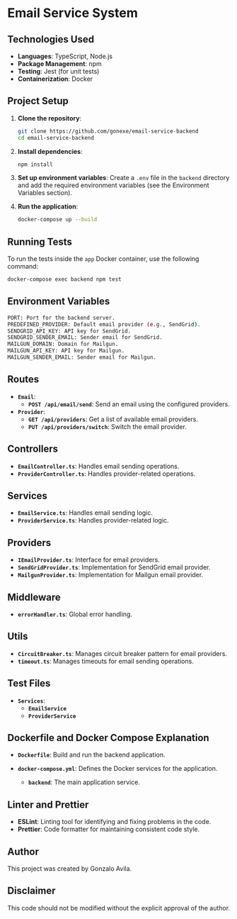 # Email Service System

## Technologies Used

- **Languages**: TypeScript, Node.js
- **Package Management**: npm
- **Testing**: Jest (for unit tests)
- **Containerization**: Docker

## Project Setup

1. **Clone the repository**:
    ```sh
    git clone https://github.com/gonexe/email-service-backend
    cd email-service-backend
    ```

2. **Install dependencies**:
    ```sh
    npm install
    ```

3. **Set up environment variables**:
   Create a `.env` file in the `backend` directory and add the required environment variables (see the Environment
   Variables section).

4. **Run the application**:
    ```sh
    docker-compose up --build
    ```

## Running Tests

To run the tests inside the `app` Docker container, use the following command:

```sh
docker-compose exec backend npm test
```

## Environment Variables

```sh
PORT: Port for the backend server.
PREDEFINED_PROVIDER: Default email provider (e.g., SendGrid).
SENDGRID_API_KEY: API key for SendGrid.
SENDGRID_SENDER_EMAIL: Sender email for SendGrid.
MAILGUN_DOMAIN: Domain for Mailgun.
MAILGUN_API_KEY: API key for Mailgun.
MAILGUN_SENDER_EMAIL: Sender email for Mailgun.
```

## Routes

- **`Email`**:
    - **`POST /api/email/send`**: Send an email using the configured providers.
- **`Provider`**:
    - **`GET /api/providers`**: Get a list of available email providers.
    - **`PUT /api/providers/switch`**: Switch the email provider.

## Controllers

- **`EmailController.ts`**: Handles email sending operations.
- **`ProviderController.ts`**: Handles provider-related operations.

## Services

- **`EmailService.ts`**: Handles email sending logic.
- **`ProviderService.ts`**: Handles provider-related logic.

## Providers

- **`IEmailProvider.ts`**: Interface for email providers.
- **`SendGridProvider.ts`**: Implementation for SendGrid email provider.
- **`MailgunProvider.ts`**: Implementation for Mailgun email provider.

## Middleware

- **`errorHandler.ts`**: Global error handling.

## Utils

- **`CircuitBreaker.ts`**: Manages circuit breaker pattern for email providers.
- **`timeout.ts`**: Manages timeouts for email sending operations.

## Test Files

- **`Services`**:
    - **`EmailService`**
    - **`ProviderService`**

## Dockerfile and Docker Compose Explanation

- **`Dockerfile`**: Build and run the backend application.

- **`docker-compose.yml`**: Defines the Docker services for the application.
    - **`backend`**: The main application service.

## Linter and Prettier

- **ESLint**: Linting tool for identifying and fixing problems in the code.
- **Prettier**: Code formatter for maintaining consistent code style.

## Author

This project was created by Gonzalo Avila.

## Disclaimer

This code should not be modified without the explicit approval of the author.

